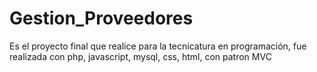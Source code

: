 # Gestion_Proveedores
Es el proyecto final que realice para la tecnicatura en programación, fue realizada con php, javascript, mysql, css, html, con patron MVC
